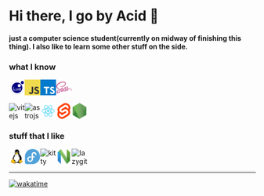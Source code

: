 # Hi there, I go by Acid 🔻
#### just a computer science student(currently on midway of finishing this thing). I also like to learn some other stuff on the side.

### what I know 
<img alt="lua"   width="32px" align="left" src="https://raw.githubusercontent.com/github/explore/80688e429a7d4ef2fca1e82350fe8e3517d3494d/topics/lua/lua.png" >
<img alt="js"    width="32px" align="left" src="https://raw.githubusercontent.com/github/explore/80688e429a7d4ef2fca1e82350fe8e3517d3494d/topics/javascript/javascript.png" >
<img alt="ts"    width="32px" align="left" src="https://raw.githubusercontent.com/github/explore/80688e429a7d4ef2fca1e82350fe8e3517d3494d/topics/typescript/typescript.png" >
  
<a href="https://sass-lang.com/" >
  <img alt="sass" width="32px" align="left" src="https://raw.githubusercontent.com/github/explore/80688e429a7d4ef2fca1e82350fe8e3517d3494d/topics/sass/sass.png" >
<a/>

<br/><br/>

<a href="https://vite.dev/">
  <img alt="vitejs" width="32px" align="left" src="https://avatars.githubusercontent.com/u/65625612?s=48&v=4" >
<a/>

<a href="https://astro.build/">
  <img alt="astrojs" width="32px" align="left" src="https://avatars.githubusercontent.com/u/44914786?s=48&v=4" >
<a/>

<a href="https://react.dev/">
  <img alt="react"    width="32px" align="left" src="https://raw.githubusercontent.com/github/explore/80688e429a7d4ef2fca1e82350fe8e3517d3494d/topics/react/react.png" >
<a/>

<a href="https://svelte.dev/">
  <img alt="svelte"    width="32px" align="left" src="https://raw.githubusercontent.com/github/explore/42198dc9113595ddd22cc12771bb719c8cf08b67/topics/svelte/svelte.png" >
<a/>

<a href="https://nodejs.org/en">
  <img alt="nodejs"    width="32px" align="left" src="https://raw.githubusercontent.com/github/explore/80688e429a7d4ef2fca1e82350fe8e3517d3494d/topics/nodejs/nodejs.png" >
<a/>

<br/><br/>

### stuff that I like

<a href="https://github.com/topics/linux" >
  <img alt="linux"  width="32px" align="left" src="https://raw.githubusercontent.com/github/explore/eb40fa94e4b686db568094600bb30065acce30c3/topics/linux/linux.png" >
<a/>
  
<a href="https://github.com/topics/fedora" >
  <img alt="fedora" width="32px" align="left" src="https://raw.githubusercontent.com/github/explore/e6b1e7f0fb8d0bf920bd719c7289243138bdc1b4/topics/fedora/fedora.png" >
<a/>

<a href="https://github.com/kovidgoyal/kitty" >
  <img alt="kitty"  width="32px" align="left" src="https://github.com/kovidgoyal/kitty/blob/master/logo/kitty-128.png" >
<a/>

<a href="https://github.com/neovim/neovim" >
  <img alt="nvim"   width="32px" align="left" src="https://raw.githubusercontent.com/github/explore/26674e638508ac4a4e113ee32d6755ebfa000569/topics/neovim/neovim.png" >
<a/>

<a href="https://github.com/jesseduffield/lazygit">
  <img alt="lazygit" width="32px" align="left" src="https://user-images.githubusercontent.com/8456633/174470852-339b5011-5800-4bb9-a628-ff230aa8cd4e.png">
<a/>
  
<br/><br/>
<hr/>

<div>
  <a href="https://wakatime.com">
    <img src="https://wakatime.com/share/@acid32/939c073c-1c26-48be-aecc-065ad62acd75.png" alt="wakatime" width="520px"/>
  </a>
</div>




